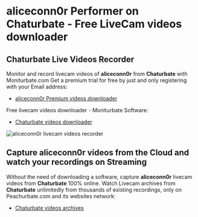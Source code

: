 # aliceconn0r Performer on Chaturbate - Free LiveCam videos downloader

## Chaturbate Live Videos Recorder

Monitor and record livecam videos of **aliceconn0r** from **Chaturbate** with Moniturbate.com
Get a premium trial for free by just and only registering with your Email address:
* [aliceconn0r Premium videos downloader](https://moniturbate.com/request-demo-licence-key.html)

Free livecam videos downloader - Moniturbate Software:
* [Chaturbate videos downloader](https://moniturbate.com/moniturbate-download-software.html)

![aliceconn0r livecam videos recorder](https://peachurnet.com/templates/moniturbate-software.png)


## Capture aliceconn0r videos from the Cloud and watch your recordings on Streaming

Without the need of downloading a software, capture **aliceconn0r** livecam videos from **Chaturbate** 100% online.
Watch Livecam archives from **Chaturbate** unlimitedly from thousands of existing recordings, only on Peachurbate.com and its websites network:
* [Chaturbate videos archives](https://peachurnet.com/)